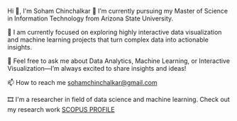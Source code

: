 Hi 👋, I'm Soham Chinchalkar
🔭 I’m currently pursuing my Master of Science in Information Technology from Arizona State University.

🌱 I am currently focused on exploring highly interactive data visualization and machine learning projects that turn complex data into actionable insights.

💬 Feel free to ask me about Data Analytics, Machine Learning, or Interactive Visualization—I’m always excited to share insights and ideas!

📫 How to reach me sohamchinchalkar@gmail.com

🎞️ I'm a researcher in field of data science and machine learning. Check out my research work [SCOPUS PROFILE](https://www.scopus.com/authid/detail.uri?authorId=58929595700)


